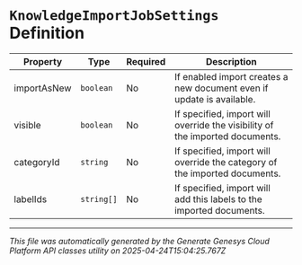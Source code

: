 # `KnowledgeImportJobSettings` Definition

| Property | Type | Required | Description |
|----------|------|----------|-------------|
| importAsNew | `boolean` | No | If enabled import creates a new document even if update is available. |
| visible | `boolean` | No | If specified, import will override the visibility of the imported documents. |
| categoryId | `string` | No | If specified, import will override the category of the imported documents. |
| labelIds | `string[]` | No | If specified, import will add this labels to the imported documents. |

---

*This file was automatically generated by the Generate Genesys Cloud Platform API classes utility on 2025-04-24T15:04:25.767Z*
